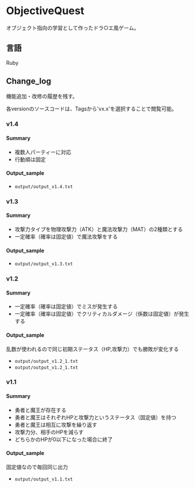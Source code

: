 # ObjectiveQuest

オブジェクト指向の学習として作ったドラ○エ風ゲーム。

## 言語

Ruby

## Change_log

機能追加・改修の履歴を残す。

各versionのソースコードは、Tagsから'vx.x'を選択することで閲覧可能。

### v1.4

#### Summary

- 複数人パーティーに対応
- 行動順は固定

#### Output_sample

- `output/output_v1.4.txt`

### v1.3

#### Summary

- 攻撃力タイプを物理攻撃力（ATK）と魔法攻撃力（MAT）の2種類とする
- 一定確率（確率は固定値）で魔法攻撃をする

#### Output_sample

- `output/output_v1.3.txt`

### v1.2

#### Summary

- 一定確率（確率は固定値）でミスが発生する
- 一定確率（確率は固定値）でクリティカルダメージ（係数は固定値）が発生する

#### Output_sample

乱数が使われるので同じ初期ステータス（HP,攻撃力）でも勝敗が変化する

- `output/output_v1.2_1.txt`
- `output/output_v1.2_1.txt`

### v1.1

#### Summary

- 勇者と魔王が存在する
- 勇者と魔王はそれぞれHPと攻撃力というステータス（固定値）を持つ
- 勇者と魔王は相互に攻撃を繰り返す
- 攻撃力分、相手のHPを減らす
- どちらかのHPが0以下になった場合に終了

#### Output_sample

固定値なので毎回同じ出力

- `output/output_v1.1.txt`
